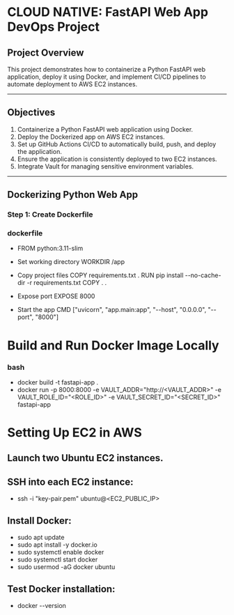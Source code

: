 # CLOUD NATIVE: FastAPI Web App DevOps Project

## Project Overview
This project demonstrates how to containerize a Python FastAPI web application, deploy it using Docker, and implement CI/CD pipelines to automate deployment to AWS EC2 instances.

---

## Objectives
1. Containerize a Python FastAPI web application using Docker.
2. Deploy the Dockerized app on AWS EC2 instances.
3. Set up GitHub Actions CI/CD to automatically build, push, and deploy the application.
4. Ensure the application is consistently deployed to two EC2 instances.
5. Integrate Vault for managing sensitive environment variables.

---

## Dockerizing Python Web App

### Step 1: Create Dockerfile
### dockerfile
- FROM python:3.11-slim

- Set working directory
WORKDIR /app

- Copy project files
COPY requirements.txt .
RUN pip install --no-cache-dir -r requirements.txt
COPY . .

- Expose port
EXPOSE 8000

- Start the app
CMD ["uvicorn", "app.main:app", "--host", "0.0.0.0", "--port", "8000"]

# Build and Run Docker Image Locally
### bash
- docker build -t fastapi-app .
- docker run -p 8000:8000 -e VAULT_ADDR="http://<VAULT_ADDR>" -e VAULT_ROLE_ID="<ROLE_ID>" -e VAULT_SECRET_ID="<SECRET_ID>" fastapi-app


# Setting Up EC2 in AWS
## Launch two Ubuntu EC2 instances.
## SSH into each EC2 instance:
- ssh -i "key-pair.pem" ubuntu@<EC2_PUBLIC_IP>
## Install Docker:
- sudo apt update
- sudo apt install -y docker.io
- sudo systemctl enable docker
- sudo systemctl start docker
- sudo usermod -aG docker ubuntu
## Test Docker installation:
- docker --version


